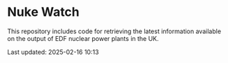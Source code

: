 # Nuke Watch

This repository includes code for retrieving the latest information available on the output of EDF nuclear power plants in the UK.

Last updated: 2025-02-16 10:13